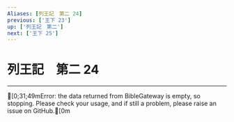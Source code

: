 ```yaml
---
Aliases: [列王記　第二 24]
previous: ['王下 23']
up: ['列王記　第二']
next: ['王下 25']
---
```

# 列王記　第二 24

***
[0;31;49mError: the data returned from BibleGateway is empty, so stopping. Please check your usage, and if still a problem, please raise an issue on GitHub.[0m
